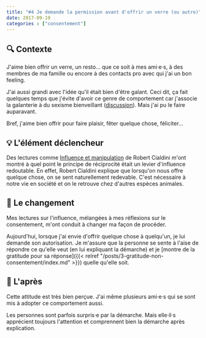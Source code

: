 ```yaml
---
title: "#4 Je demande la permission avant d'offrir un verre (ou autre)"
date: 2017-09-19
categories : ["consentement"]
---
```


## 🔍 Contexte
J'aime bien offrir un verre, un resto... que ce soit à mes ami·e·s, à des membres de ma famille ou encore à des contacts pro avec qui j'ai un bon feeling.

J'ai aussi grandi avec l'idée qu'il était bien d'être galant. Ceci dit, ça fait quelques temps que j'évite d'avoir ce genre de comportement car j'associe la galanterie à du sexisme bienveillant ([discussion](https://forum.noschangements.fr/t/galanterie-et-sexisme/93)). Mais j'ai pu le faire auparavant.

Bref, j'aime bien offrir pour faire plaisir, fêter quelque chose, féliciter...

## 💡 L'élément déclencheur
Des lectures comme [Influence et manipulation](https://amzn.to/2OqDSg9) de Robert Cialdini m'ont montré à quel point le principe de réciprocité était un levier d'influence redoutable. En effet, Robert Cialdini explique que lorsqu'on nous offre quelque chose, on se sent naturellement redevable. C'est nécessaire à notre vie en société et on le retrouve chez d'autres espèces animales.

## 👣 Le changement
Mes lectures sur l'influence, mélangées à mes réflexions sur le consentement, m'ont conduit à changer ma façon de procéder. 

Aujourd'hui, lorsque j'ai envie d'offrir quelque chose à quelqu'un, je lui demande son autorisation. Je m'assure que la personne se sente à l'aise de répondre ce qu'elle veut (en lui expliquant la démarche) et je [montre de la gratitude pour sa réponse]({{< relref "/posts/3-gratitude-non-consentement/index.md" >}}) quelle qu'elle soit.

## 🌈 L'après
Cette attitude est très bien perçue. J'ai même plusieurs ami·e·s qui se sont mis à adopter ce comportement aussi.

Les personnes sont parfois surpris·e par la démarche. Mais elle·il·s apprécient toujours l'attention et comprennent bien la démarche après explication. 
